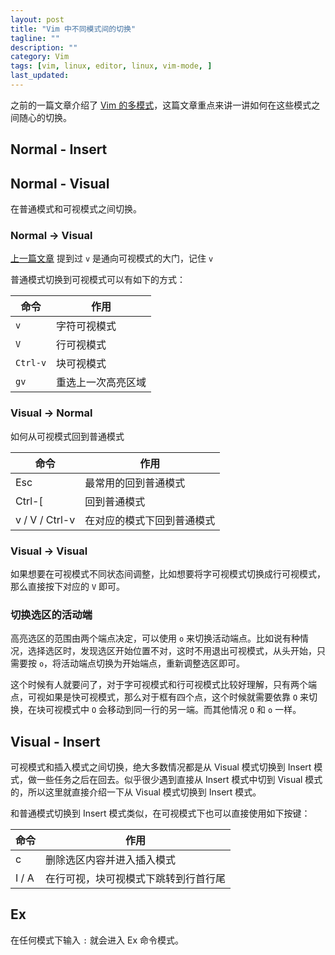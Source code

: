 ```yaml
---
layout: post
title: "Vim 中不同模式间的切换"
tagline: ""
description: ""
category: Vim
tags: [vim, linux, editor, linux, vim-mode, ]
last_updated:
---
```


之前的一篇文章介绍了 [Vim 的多模式](/post/2015/05/vim-mode.html)，这篇文章重点来讲一讲如何在这些模式之间随心的切换。


## Normal - Insert


## Normal - Visual
在普通模式和可视模式之间切换。

### Normal -> Visual

[上一篇文章](/post/2015/05/vim-mode.html) 提到过 `v` 是通向可视模式的大门，记住 `v`

普通模式切换到可视模式可以有如下的方式：

命令 		| 作用
------------|--------
`v` 	| 字符可视模式
`V` 	| 行可视模式
`Ctrl-v` 	| 块可视模式
`gv` 	| 重选上一次高亮区域

### Visual -> Normal
如何从可视模式回到普通模式

命令 		| 作用
------------|--------
Esc 		| 最常用的回到普通模式
Ctrl-[ 		| 回到普通模式
v / V / Ctrl-v | 在对应的模式下回到普通模式

### Visual -> Visual

如果想要在可视模式不同状态间调整，比如想要将字可视模式切换成行可视模式，那么直接按下对应的 `V` 即可。
### 切换选区的活动端

高亮选区的范围由两个端点决定，可以使用 `o` 来切换活动端点。比如说有种情况，选择选区时，发现选区开始位置不对，这时不用退出可视模式，从头开始，只需要按 `o`，将活动端点切换为开始端点，重新调整选区即可。

这个时候有人就要问了，对于字可视模式和行可视模式比较好理解，只有两个端点，可视如果是快可视模式，那么对于框有四个点，这个时候就需要依靠 `O` 来切换，在块可视模式中 `O` 会移动到同一行的另一端。而其他情况 `O` 和 `o` 一样。

## Visual - Insert
可视模式和插入模式之间切换，绝大多数情况都是从 Visual 模式切换到 Insert 模式，做一些任务之后在回去。似乎很少遇到直接从 Insert 模式中切到 Visual 模式的，所以这里就直接介绍一下从 Visual 模式切换到 Insert 模式。

和普通模式切换到 Insert 模式类似，在可视模式下也可以直接使用如下按键：


命令 		| 作用
------------|--------
c 			| 删除选区内容并进入插入模式
I / A 			| 在行可视，块可视模式下跳转到行首行尾

## Ex

在任何模式下输入 `:` 就会进入 Ex 命令模式。
